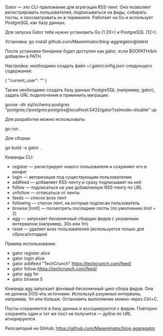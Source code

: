 Gator — это CLI-приложение для агрегации RSS-лент. Оно позволяет регистрировать пользователей, подписываться на фиды, собирать посты, и просматривать их в терминале. Работает на Go и использует PostgreSQL как базу данных.

Для запуска Gator тебе нужно установить Go (1.20+) и PostgreSQL (12+).

Установка:
  go install github.com/Maxeminator/blog-aggregator@latest

После установки бинарник будет доступен как gator, если $GOPATH/bin добавлен в PATH.

Настройка: необходимо создать файл ~/.gatorconfig.json следующего содержания:

{
  "current_user": ""
}

Также необходимо создать базу данных PostgreSQL (например, gator), задать URL подключения и применить миграции:

  goose -dir sql/schema postgres "postgres://postgres:postgres@localhost:5432/gator?sslmode=disable" up

Для разработки можно использовать:

  go run .

Для сборки:

  go build -o gator .

Команды CLI:

- register <username> — регистрирует нового пользователя и сохраняет его в конфиг
- login <username> — авторизация под существующим пользователем
- addfeed <name> <url> — добавляет RSS-ленту и сразу подписывает на неё
- follow <url> — подписаться на уже добавленную RSS-ленту по URL
- unfollow <url> — отписаться от ленты
- feeds — список всех лент
- following — список лент, на которые подписан пользователь
- browse [limit] — посмотреть последние посты (по умолчанию limit = 2)
- agg <duration> — запускает бесконечный сборщик фидов с указанным интервалом (например, 30s или 1m)
- reset — удаляет всех пользователей (используется только для сброса/отладки)

Пример использования:
- gator register alice
- gator login alice
- gator addfeed "TechCrunch" https://techcrunch.com/feed/
- gator follow https://techcrunch.com/feed/
- gator agg 1m
- gator browse 5

Команда agg запускает фоновый бесконечный цикл сбора фидов. Она не должна DOS-ить источники. Используй разумные интервалы, например, 1m или больше. Остановить выполнение можно через Ctrl+C.

Посты сохраняются в базу данных и ассоциируются с фидом. Повторно сохранять один и тот же пост не получится — дубли по URL игнорируются.

Репозиторий на GitHub: https://github.com/Maxeminator/blog-aggregator
